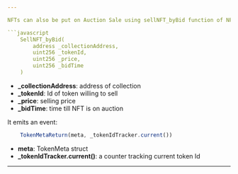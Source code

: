 ```yaml
---

NFTs can also be put on Auction Sale using sellNFT_byBid function of NFTBid contract. An auction sale is the sale of goods through a bidding process.

```javascript
    SellNFT_byBid(
        address _collectionAddress,
        uint256 _tokenId,
        uint256 _price,
        uint256 _bidTime
    )
```

- **\_collectionAddress**: address of collection
- **\_tokenId**: Id of token willing to sell
- **\_price**: selling price
- **\_bidTime**: time till NFT is on auction

It emits an event:

```javascript
    TokenMetaReturn(meta, _tokenIdTracker.current())
```

- **meta**: TokenMeta struct
- **\_tokenIdTracker.current()**: a counter tracking current token Id

---
```

